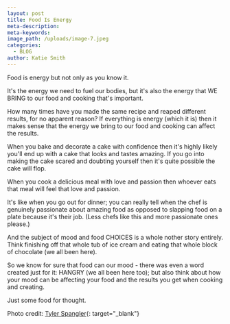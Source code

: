 ```yaml
---
layout: post
title: Food Is Energy
meta-description:
meta-keywords:
image_path: /uploads/image-7.jpeg
categories:
  - BLOG
author: Katie Smith
---
```


Food is energy but not only as you know it.

It's the energy we need to fuel our bodies, but it's also the energy that WE BRING to our food and cooking that's important.

How many times have you made the same recipe and reaped different results, for no apparent reason? If everything is energy (which it is) then it makes sense that the energy we bring to our food and cooking can affect the results.&nbsp;

When you bake and decorate a cake with confidence then it's highly likely you'll end up with a cake that looks and tastes amazing. If you go into making the cake scared and doubting yourself then it's quite possible the cake will flop.

When you cook a delicious meal with love and passion then whoever eats that meal will feel that love and passion.

It's like when you go out for dinner; you can really tell when the chef is genuinely passionate about amazing food as opposed to slapping food on a plate because it's their job. (Less chefs like this and more passionate ones please.)

And the subject of mood and food CHOICES is a whole nother story entirely. Think finishing off that whole tub of ice cream and eating that whole block of chocolate (we all been here).

So we know for sure that food can our mood - there was even a word created just for it: HANGRY (we all been here too); but also think about how your mood can be affecting your food and the results you get when cooking and creating.

Just some food for thought.

Photo credit: [Tyler Spangler](https://tylerspangler.com/){: target="_blank"}

&nbsp;